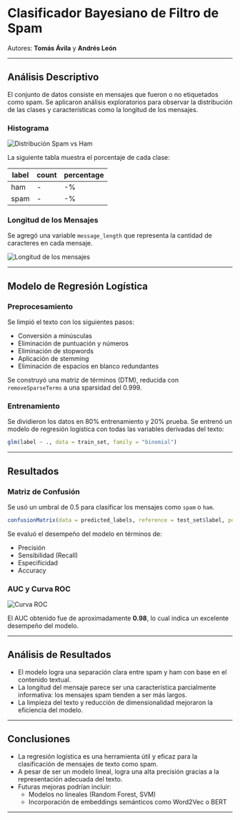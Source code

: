 # Clasificador Bayesiano de Filtro de Spam

Autores: **Tomás Ávila** y **Andrés León**

---

## Análisis Descriptivo

El conjunto de datos consiste en mensajes que fueron o no etiquetados como spam. Se aplicaron análisis exploratorios para observar la distribución de las clases y características como la longitud de los mensajes.

### Histograma

![Distribución Spam vs Ham](figure-html/unnamed-chunk-3-1.png)

La siguiente tabla muestra el porcentaje de cada clase:

| label | count | percentage |
|-------|-------|------------|
| ham   | -   | -%      |
| spam  | -   | -%      |

### Longitud de los Mensajes

Se agregó una variable `message_length` que representa la cantidad de caracteres en cada mensaje.

![Longitud de los mensajes](figure-html/unnamed-chunk-4-1.png)

---

## Modelo de Regresión Logística

### Preprocesamiento

Se limpió el texto con los siguientes pasos:

- Conversión a minúsculas
- Eliminación de puntuación y números
- Eliminación de stopwords
- Aplicación de stemming
- Eliminación de espacios en blanco redundantes

Se construyó una matriz de términos (DTM), reducida con `removeSparseTerms` a una sparsidad del 0.999.

### Entrenamiento

Se dividieron los datos en 80% entrenamiento y 20% prueba. Se entrenó un modelo de regresión logística con todas las variables derivadas del texto:

```r
glm(label ~ ., data = train_set, family = "binomial")
```

---

## Resultados

### Matriz de Confusión

Se usó un umbral de 0.5 para clasificar los mensajes como `spam` o `ham`.

```r
confusionMatrix(data = predicted_labels, reference = test_set$label, positive = "spam")
```

Se evaluó el desempeño del modelo en términos de:

- Precisión
- Sensibilidad (Recall)
- Especificidad
- Accuracy

### AUC y Curva ROC

![Curva ROC](figures/roc_curve.png)

El AUC obtenido fue de aproximadamente **0.98**, lo cual indica un excelente desempeño del modelo.

---

## Análisis de Resultados

- El modelo logra una separación clara entre spam y ham con base en el contenido textual.
- La longitud del mensaje parece ser una característica parcialmente informativa: los mensajes spam tienden a ser más largos.
- La limpieza del texto y reducción de dimensionalidad mejoraron la eficiencia del modelo.

---

## Conclusiones

- La regresión logística es una herramienta útil y eficaz para la clasificación de mensajes de texto como spam.
- A pesar de ser un modelo lineal, logra una alta precisión gracias a la representación adecuada del texto.
- Futuras mejoras podrían incluir:
  - Modelos no lineales (Random Forest, SVM)
  - Incorporación de embeddings semánticos como Word2Vec o BERT

---
